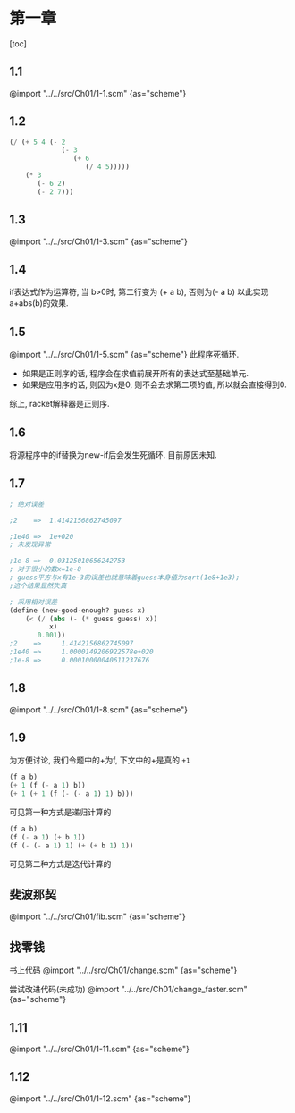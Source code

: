 # 第一章

[toc]

## 1.1

@import "../../src/Ch01/1-1.scm" {as="scheme"}

## 1.2

``` scheme
(/ (+ 5 4 (- 2 
             (- 3 
                (+ 6 
                   (/ 4 5)))))
    (* 3 
       (- 6 2)
       (- 2 7)))
```

## 1.3

@import "../../src/Ch01/1-3.scm" {as="scheme"}

## 1.4

if表达式作为运算符, 当 b>0时, 第二行变为 (+ a b), 否则为(- a b) 以此实现 a+abs(b)的效果.

## 1.5

@import "../../src/Ch01/1-5.scm" {as="scheme"}
此程序死循环.

* 如果是正则序的话, 程序会在求值前展开所有的表达式至基础单元.
* 如果是应用序的话, 则因为x是0, 则不会去求第二项的值, 所以就会直接得到0.

  
综上, racket解释器是正则序.

## 1.6

将源程序中的if替换为new-if后会发生死循环. 目前原因未知.

## 1.7

``` scheme
; 绝对误差

;2    =>  1.4142156862745097

;1e40 =>  1e+020
; 未发现异常

;1e-8 =>  0.03125010656242753
; 对于很小的数x=1e-8  
; guess平方与x有1e-3的误差也就意味着guess本身值为sqrt(1e8+1e3);
;这个结果显然失真

; 采用相对误差
(define (new-good-enough? guess x)
    (< (/ (abs (- (* guess guess) x))
          x)
       0.001))
;2    =>     1.4142156862745097
;1e40 =>     1.0000149206922578e+020
;1e-8 =>     0.00010000040611237676
```

## 1.8

@import "../../src/Ch01/1-8.scm" {as="scheme"}

## 1.9

为方便讨论, 我们令题中的+为f, 下文中的+是真的 `+1`

``` scheme
(f a b)
(+ 1 (f (- a 1) b))
(+ 1 (+ 1 (f (- (- a 1) 1) b)))
```

可见第一种方式是递归计算的

``` scheme
(f a b)
(f (- a 1) (+ b 1))
(f (- (- a 1) 1) (+ (+ b 1) 1))
```

可见第二种方式是迭代计算的

## 斐波那契

@import "../../src/Ch01/fib.scm" {as="scheme"}

## 找零钱

书上代码
@import "../../src/Ch01/change.scm" {as="scheme"}

尝试改进代码(未成功)
@import "../../src/Ch01/change_faster.scm" {as="scheme"}

## 1.11

@import "../../src/Ch01/1-11.scm" {as="scheme"}

## 1.12

@import "../../src/Ch01/1-12.scm" {as="scheme"}

